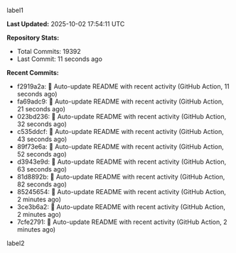 
label1 
<!-- ACTIVITY_START -->
**Last Updated:** 2025-10-02 17:54:11 UTC

**Repository Stats:**
- Total Commits: 19392
- Last Commit: 11 seconds ago

**Recent Commits:**
- f2919a2a: 🤖 Auto-update README with recent activity (GitHub Action, 11 seconds ago)
- fa69adc9: 🤖 Auto-update README with recent activity (GitHub Action, 21 seconds ago)
- 023bd236: 🤖 Auto-update README with recent activity (GitHub Action, 32 seconds ago)
- c535ddcf: 🤖 Auto-update README with recent activity (GitHub Action, 43 seconds ago)
- 89f73e6a: 🤖 Auto-update README with recent activity (GitHub Action, 52 seconds ago)
- d3943e9d: 🤖 Auto-update README with recent activity (GitHub Action, 63 seconds ago)
- 81d8892b: 🤖 Auto-update README with recent activity (GitHub Action, 82 seconds ago)
- 85245654: 🤖 Auto-update README with recent activity (GitHub Action, 2 minutes ago)
- 3ce3b6a2: 🤖 Auto-update README with recent activity (GitHub Action, 2 minutes ago)
- 7cfe2791: 🤖 Auto-update README with recent activity (GitHub Action, 2 minutes ago)
<!-- ACTIVITY_END -->

label2
